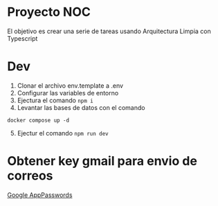 # Proyecto NOC

El objetivo es crear una serie de tareas usando Arquitectura Limpia con Typescript

# Dev
1. Clonar el archivo env.template a .env
2. Configurar las variables de entorno
3. Ejectura el comando ``` npm i ```
4. Levantar las bases de datos con el comando
  ```
  docker compose up -d
  ```
5. Ejectur el comando ``` npm run dev ```

# Obtener key gmail para envio de correos

[Google AppPasswords](https://myaccount.google.com/apppasswords)